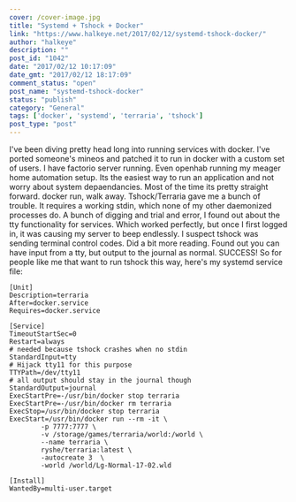 ```yaml
---
cover: /cover-image.jpg
title: "Systemd + Tshock + Docker"
link: "https://www.halkeye.net/2017/02/12/systemd-tshock-docker/"
author: "halkeye"
description: ""
post_id: "1042"
date: "2017/02/12 10:17:09"
date_gmt: "2017/02/12 18:17:09"
comment_status: "open"
post_name: "systemd-tshock-docker"
status: "publish"
category: "General"
tags: ['docker', 'systemd', 'terraria', 'tshock']
post_type: "post"
---
```


I've been diving pretty head long into running services with docker. I've ported someone's mineos and patched it to run in docker with a custom set of users. I have factorio server running. Even openhab running my meager home automation setup. Its the easiest way to run an application and not worry about system depaendancies. Most of the time its pretty straight forward. docker run, walk away. Tshock/Terraria gave me a bunch of trouble. It requires a working stdin, which none of my other daemonized processes do. A bunch of digging and trial and error, I found out about the tty functionality for services. Which worked perfectly, but once I first logged in, it was causing my server to beep endlessly. I suspect tshock was sending terminal control codes. Did a bit more reading. Found out you can have input from a tty, but output to the journal as normal. SUCCESS! So for people like me that want to run tshock this way, here's my systemd service file: 
    
    
    [Unit]
    Description=terraria
    After=docker.service
    Requires=docker.service
    
    [Service]
    TimeoutStartSec=0
    Restart=always
    # needed because tshock crashes when no stdin
    StandardInput=tty
    # Hijack tty11 for this purpose
    TTYPath=/dev/tty11
    # all output should stay in the journal though
    StandardOutput=journal
    ExecStartPre=-/usr/bin/docker stop terraria
    ExecStartPre=-/usr/bin/docker rm terraria
    ExecStop=/usr/bin/docker stop terraria
    ExecStart=/usr/bin/docker run --rm -it \
            -p 7777:7777 \
            -v /storage/games/terraria/world:/world \
            --name terraria \
            ryshe/terraria:latest \
            -autocreate 3  \
            -world /world/Lg-Normal-17-02.wld
    
    [Install]
    WantedBy=multi-user.target